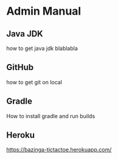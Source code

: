 Admin Manual
=================

Java JDK
---------

how to get java jdk blablabla


GitHub
---------

how to get git on local


Gradle
---------

How to install gradle and run builds

Heroku
-----------
https://bazinga-tictactoe.herokuapp.com/
